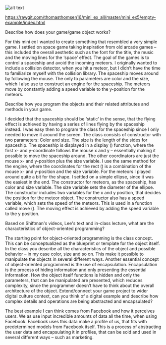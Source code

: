 ![alt text](Scr_mini_ex5.png")

https://rawgit.com/thomasthomsen16/mini_ex_all/master/mini_ex5/empty-example/index.html

Describe how does your game/game object works?

For this mini ex I wanted to create something that resembled a very simple game. I settled on space game taking inspiration from old arcade games – this included the overall aesthetic such as the font for the title, the music and the moving lines for the ‘space’ effect. 
   The goal of the games is to control a spaceship and avoid the incoming meteors. I originally wanted to include a collision detector, when you hit a meteor, but I didn’t have the time to familiarize myself with the collision library.
   The spaceship moves around by following the mouse. The only to parameters are color and the size, which I also use to construct an engine for the spaceship. The meteors move by constantly adding a speed variable to the y-position for the meteors. 

Describe how you program the objects and their related attributes and methods in your game.

I decided that the spaceship should be ‘static’ in the sense, that the flying effect is achieved by having a series of lines flying by the spaceship instead. I was easy then to program the class for the spaceship since I only needed to move it around the screen. The class consists of constructor with two parameters: Color and size. The size is the length of the sides for spaceship. The spaceship is displayed in a display () function, where the first x- and y-coordinate follows the mouse x and y – essentially making it possible to move the spaceship around. The other coordinators are just the mouse x- and y-position plus the size variable. I use the same method for the engine, where the coordinates for the rect () is a combination of the mouse x- and y-position and the size variable.
    For the meteors I played around quite a bit for the shape. I settled on a simple ellipse, since it was the easiest in the end. The constructor for meteors, as the spaceship, has color and size variable. The size variable sets the diameter of the ellipse. The constructor includes two variables for the x and y position, that decides the position for the meteor object. The constructor also has a speed variable, which sets the speed of the meteors. This is used in a function called move (). The moving effect is achieved by adding the speed variable to the y position.

Based on Shiftman's videos, Lee's text and in-class lecture, what are the characteristics of object-oriented programming?

   The starting point for object-oriented programming is the class concept. This can be conceptualized as the blueprint or template for the object itself. In the class you describe all the characteristics of the object and possible behavior – in my case color, size and so on. This make it possible to manipulate the objects in several different ways. Another essential concept of object-oriented programmed is the use of encapsulation. Encapsulation is the process of hiding information and only presenting the essential information. How the object itself functions is hidden and only the parameters, that can be manipulated are presented, which reduces complexity, since the programmer doesn’t have to think about the overall architecture of the object. 
Extend/connect your game project to wider digital culture context, can you think of a digital example and describe how complex details and operations are being abstracted and encapsulated?

The best example I can think comes from Facebook and how it perceives users. We as use input incredible amounts of data all the time, when using Facebook. Facebook uses this data make a profile of us, that fits with predetermined models from Facebook itself. This is a process of abstracting the user data and encapsulating it in profiles, that can be sold and used in several different ways – such as marketing. 
